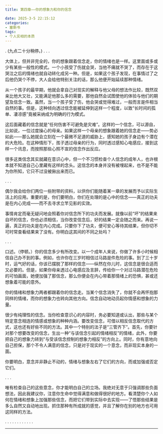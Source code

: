 ```yaml
---
title: 第四章——你的想象力和你的信念

date: 2025-3-5 22:15:12
categories: 
- 塞斯书
tags:
- 个人实相的本质
---
```


.
(九点二十分稍停。) 
.
.
.

大体上，但并非完全的，你的想象跟着信念走，你的情绪也是一样。这里面或多或少有某些一般性的模式。一个小孩受了伤就会哭，当他不痛就不哭了，而存在于这哭泣之后的情绪也就自动转化成另一种。但是，如果这个孩子发现，在事情过了之后他仍哭个不停，大人会给他特别关注的话，那么他便开始延续那种情绪。

从一个孩子的最早期，他就会拿自己对现实的解释与他父母的想法作比较，既然双亲比他大又壮，又能满足他那么多的需要，那他自然会试图使他的体验与他们的期望及信念一致。虽然，当一个孩子受了伤，他会哭或觉得难过，一般而言是件相当自然的事。但是，这种倾向透过信念能被延伸到这样一个程度，以致“长时间的孤单、凄凉感”竟被采纳成为明确的行为模式。

这后面藏着的信念就是“任何伤害不可避免是灾难”。这样的一个信念，可以源自，比如说，一位过度操心的母亲。如果这样一个母亲的想象跟着她的信念走——势必如此——那么她就会立刻在一个最微不足道的威胁上，感知她的孩子身边有个潜在的大危险。在这种情形下，孩子透过母亲的行为，同时透过感知心电感应，接到这样一个讯息，而按照那些心照不宣的信念作出反应。

很多这类信念其实就藏在意识心中，但一个不习惯检查个人信念的成年人，也许根本就不知道自己心里藏有这样的念头。这信念的本身并没有被埋起来，也不是不能为你所知，它只不过没被揪出来而已。

.
.
.

偶尔我会给你们两位一些附带的资料，以供你们能随着某一章的发展而予以实际生活上的应用。重要的是，你们要明白，你们在处理的是心中的信念——真正的功夫是在内心完成——而不去寻求立竿见影的实效。

事情肯定而毫无疑问地会照着你对信念所下的功夫而发展。就像以前“坏”的结果来自坏的信念，你也必须相信，当你改变信念后，好的结果一定会随之而来。再说一遍，真正的功夫是在内心完成。只要你下了功夫，便可安心等待其结果，但你切不可时常查看结果来了没有。你明白这其间的不同之处吗？

.
.
.


口述。（停顿。）你的信念多少有所改变。以一个成年人来说，你做了许多小时候相信自己办不到的事。例如，也许你在三岁时相信过马路是件危险的事。到了三十岁时，运气好的话，你该已摆脱了那样的信念——纵然在你儿时，这信念是很合适而又必要的。但是，如果你母亲透过心电感应及言辞，传给你一个对过马路潜在危险的可怕画面，她便加强了那信念，那么你便会在内心带着那情绪上的恐惧，甚或还想象着可能的意外。

你的情绪和想象力两者都跟着你的信念走。当某个信念消失了，你就不会再怀抱那同样的情绪，而你的想象力也转向其他方向。信念自动地动员起你情感和想象的力量。

很少有纯理性的信念。当你检查意识心的内容时，务必要知道或认出，那些与某个特定意念相连的情感或想象的种种内涵。要改变信念，可借以相反信念取代的方式，这也还有好些不同的方法。其中一个特别的法子是“三管齐下”。首先，你要针对那个想要改变的信念，生出一种“与该信念引起的情绪相反”的情绪，此外，你要把自己的想象力转到“与受该信念控制的想象力相反”的方向上。同时，你有意地向自己担保，那个不令人满意的信念，只是对于现实的一个意念，而非现实本身的一面。

你要明白，意念并非静止不动的，情绪与想象左右了它们的方向，而或加强或否定它们。

.
.
.

唯有检查自己的这些意念，你才能明白自己的立场。我绝对无意于只强调那些负面想法，因此我建议你，注意你生命中觉得满意和做得很好的地方。看清楚你个人如何在情绪和想象上加强那些信念，而把它们带到实际中去实现——了悟那些结果是多么自然又自动地出现。抓住那种有所成就的感觉，并且了解你在别的地方也可用这同样的方法。

.
.
.
.
.
.
.
.
.
.
.
.




---